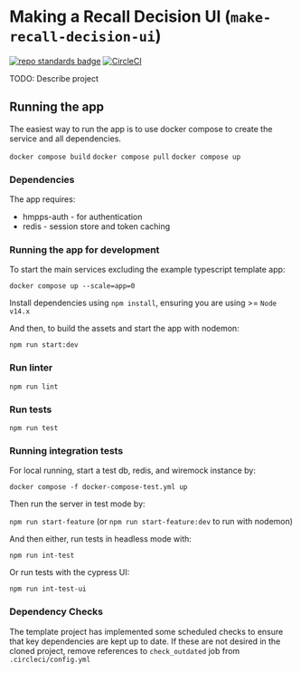 # Making a Recall Decision UI (`make-recall-decision-ui`)

[![repo standards badge](https://img.shields.io/badge/dynamic/json?color=blue&style=for-the-badge&logo=github&label=MoJ%20Compliant&query=%24.data%5B%3F%28%40.name%20%3D%3D%20%22make-recall-decision-ui%22%29%5D.status&url=https%3A%2F%2Foperations-engineering-reports.cloud-platform.service.justice.gov.uk%2Fgithub_repositories)](https://operations-engineering-reports.cloud-platform.service.justice.gov.uk/github_repositories#make-recall-decision-ui)
[![CircleCI](https://circleci.com/gh/ministryofjustice/make-recall-decision-ui/tree/main.svg?style=svg)](https://circleci.com/gh/ministryofjustice/make-recall-decision-ui)

TODO: Describe project

## Running the app

The easiest way to run the app is to use docker compose to create the service and all dependencies.

`docker compose build`
`docker compose pull`
`docker compose up`

### Dependencies

The app requires:
* hmpps-auth - for authentication
* redis - session store and token caching

### Running the app for development

To start the main services excluding the example typescript template app:

`docker compose up --scale=app=0`

Install dependencies using `npm install`, ensuring you are using >= `Node v14.x`

And then, to build the assets and start the app with nodemon:

`npm run start:dev`

### Run linter

`npm run lint`

### Run tests

`npm run test`

### Running integration tests

For local running, start a test db, redis, and wiremock instance by:

`docker compose -f docker-compose-test.yml up`

Then run the server in test mode by:

`npm run start-feature` (or `npm run start-feature:dev` to run with nodemon)

And then either, run tests in headless mode with:

`npm run int-test`

Or run tests with the cypress UI:

`npm run int-test-ui`

### Dependency Checks

The template project has implemented some scheduled checks to ensure that key dependencies are kept up to date.
If these are not desired in the cloned project, remove references to `check_outdated` job from `.circleci/config.yml`
